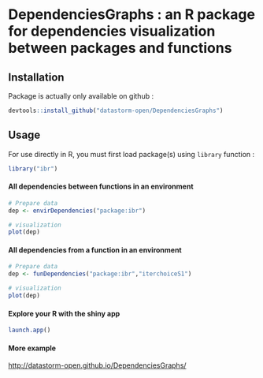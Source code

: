 # DependenciesGraphs : an R package for dependencies visualization between packages and functions

## Installation

Package is actually only available on github : 

````R
devtools::install_github("datastorm-open/DependenciesGraphs")
````

## Usage

For use directly in R, you must first load package(s) using ````library```` function :

````R
library("ibr")
````

#### All dependencies between functions in an environment

````R
# Prepare data
dep <- envirDependencies("package:ibr")

# visualization
plot(dep)
````
#### All dependencies from a function in an environment

````R
# Prepare data
dep <- funDependencies("package:ibr","iterchoiceS1")

# visualization
plot(dep)
````

#### Explore your R with the shiny app
````R
launch.app()
````

#### More example 
http://datastorm-open.github.io/DependenciesGraphs/

